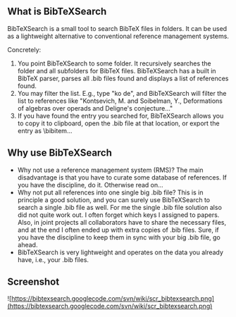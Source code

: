 ## What is BibTeXSearch ##

BibTeXSearch is a small tool to search BibTeX files in folders. It can be used as a lightweight alternative to conventional reference management systems.

Concretely:
  1. You point BibTeXSearch to some folder. It recursively searches the folder and all subfolders for BibTeX files. BibTeXSearch has a built in BibTeX parser, parses all .bib files found and displays a list of references found.
  1. You may filter the list. E.g., type "ko de", and BibTeXSearch will filter the list to references like "Kontsevich, M. and Soibelman, Y., Deformations of algebras over operads and Deligne's conjecture..."
  1. If you have found the entry you searched for, BibTeXSearch allows you to copy it to clipboard, open the .bib file at that location, or export the entry as \bibitem...

## Why use BibTeXSearch ##

  * Why not use a reference management system (RMS)? The main disadvantage is that you have to curate some database of references. If you have the discipline, do it. Otherwise read on...
  * Why not put all references into one single big .bib file? This is in principle a good solution, and you can surely use BibTeXSearch to search a single .bib file as well. For me the single .bib file solution also did not quite work out. I often forget which keys I assigned to papers. Also, in joint projects all collaborators have to share the necessary files, and at the end I often ended up with extra copies of .bib files. Sure, if you have the discipline to keep them in sync with your big .bib file, go ahead.
  * BibTeXSearch is very lightweight and operates on the data you already have, i.e., your .bib files.

## Screenshot ##

![https://bibtexsearch.googlecode.com/svn/wiki/scr_bibtexsearch.png](https://bibtexsearch.googlecode.com/svn/wiki/scr_bibtexsearch.png)